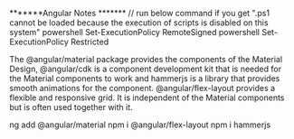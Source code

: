 
*******Angular Notes *******
// run below command if you get ".ps1 cannot be loaded because the execution of scripts is disabled on this system"
powershell Set-ExecutionPolicy RemoteSigned
powershell Set-ExecutionPolicy Restricted

The @angular/material package provides the components of the Material Design, @angular/cdk is a component development kit that is needed for the Material components to work and hammerjs is a library that provides smooth animations for the component. @angular/flex-layout provides a flexible and responsive grid. It is independent of the Material components but is often used together with it.

ng add @angular/material
npm i @angular/flex-layout
npm i hammerjs
